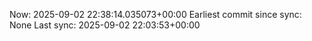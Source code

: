 Now: 2025-09-02 22:38:14.035073+00:00 Earliest commit since sync: None Last sync: 2025-09-02 22:03:53+00:00
